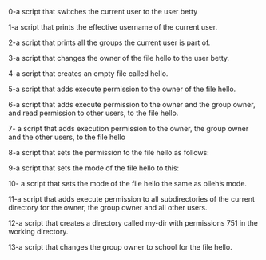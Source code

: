 0-a script that switches the current user to the user betty

1-a script that prints the effective username of the current user.

2-a script that prints all the groups the current user is part of.

3-a script that changes the owner of the file hello to the user betty.

4-a script that creates an empty file called hello.

5-a script that adds execute permission to the owner of the file hello.

6-a script that adds execute permission to the owner and the group owner, and read permission to other users, to the file hello.

7- a script that adds execution permission to the owner, the group owner and the other users, to the file hello

8-a script that sets the permission to the file hello as follows:

9-a script that sets the mode of the file hello to this:

10- a script that sets the mode of the file hello the same as olleh’s mode.

11-a script that adds execute permission to all subdirectories of the current directory for the owner, the group owner and all other users.

12-a script that creates a directory called my-dir with permissions 751 in the working directory.

13-a script that changes the group owner to school for the file hello.

